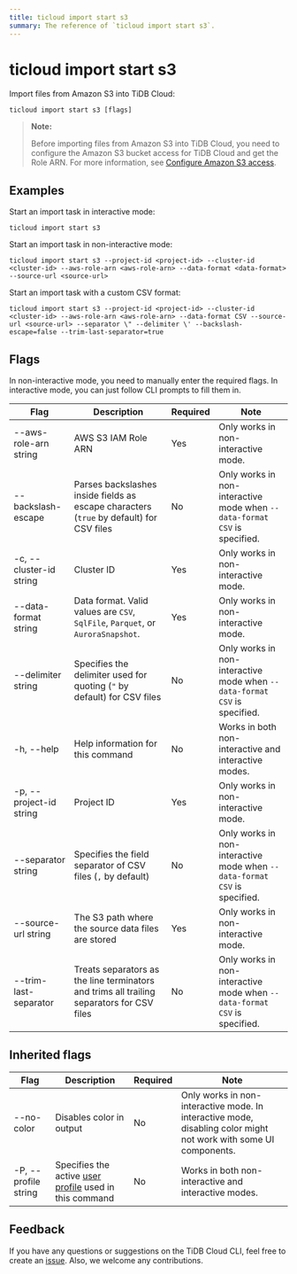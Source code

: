 ```yaml
---
title: ticloud import start s3
summary: The reference of `ticloud import start s3`.
---
```


# ticloud import start s3

Import files from Amazon S3 into TiDB Cloud:

```shell
ticloud import start s3 [flags]
```

> **Note:**
>
> Before importing files from Amazon S3 into TiDB Cloud, you need to configure the Amazon S3 bucket access for TiDB Cloud and get the Role ARN. For more information, see [Configure Amazon S3 access](/tidb-cloud/config-s3-and-gcs-access.md#configure-amazon-s3-access).

## Examples

Start an import task in interactive mode:

```shell
ticloud import start s3
```

Start an import task in non-interactive mode:

```shell
ticloud import start s3 --project-id <project-id> --cluster-id <cluster-id> --aws-role-arn <aws-role-arn> --data-format <data-format> --source-url <source-url>
```

Start an import task with a custom CSV format:

```shell
ticloud import start s3 --project-id <project-id> --cluster-id <cluster-id> --aws-role-arn <aws-role-arn> --data-format CSV --source-url <source-url> --separator \" --delimiter \' --backslash-escape=false --trim-last-separator=true
```

## Flags

In non-interactive mode, you need to manually enter the required flags. In interactive mode, you can just follow CLI prompts to fill them in.

| Flag                    | Description                                                                               | Required | Note                                                                      |
|-------------------------|-------------------------------------------------------------------------------------------|----------|---------------------------------------------------------------------------|
| --aws-role-arn string   | AWS S3 IAM Role ARN                                                                       | Yes      | Only works in non-interactive mode.                                       |
| --backslash-escape      | Parses backslashes inside fields as escape characters (`true` by default) for CSV files   | No       | Only works in non-interactive mode when `--data-format CSV` is specified. |
| -c, --cluster-id string | Cluster ID                                                                                | Yes      | Only works in non-interactive mode.                                       |
| --data-format string    | Data format. Valid values are `CSV`, `SqlFile`, `Parquet`, or `AuroraSnapshot`.           | Yes      | Only works in non-interactive mode.                                       |
| --delimiter string      | Specifies the delimiter used for quoting (`"` by default) for CSV files                   | No       | Only works in non-interactive mode when `--data-format CSV` is specified. |
| -h, --help              | Help information for this command                                                         | No       | Works in both non-interactive and interactive modes.                      |
| -p, --project-id string | Project ID                                                                                | Yes      | Only works in non-interactive mode.                                       |
| --separator string      | Specifies the field separator of CSV files (`,` by default)                               | No       | Only works in non-interactive mode when `--data-format CSV` is specified. |
| --source-url string     | The S3 path where the source data files are stored                                        | Yes      | Only works in non-interactive mode.                                       |
| --trim-last-separator   | Treats separators as the line terminators and trims all trailing separators for CSV files | No       | Only works in non-interactive mode when `--data-format CSV` is specified. |

## Inherited flags

| Flag                 | Description                                                                                         | Required | Note                                                                                                             |
|----------------------|-----------------------------------------------------------------------------------------------------|----------|------------------------------------------------------------------------------------------------------------------|
| --no-color           | Disables color in output                                                                            | No       | Only works in non-interactive mode. In interactive mode, disabling color might not work with some UI components. |
| -P, --profile string | Specifies the active [user profile](/tidb-cloud/cli-reference.md#user-profile) used in this command | No       | Works in both non-interactive and interactive modes.                                                             |

## Feedback

If you have any questions or suggestions on the TiDB Cloud CLI, feel free to create an [issue](https://github.com/tidbcloud/tidbcloud-cli/issues/new/choose). Also, we welcome any contributions.
